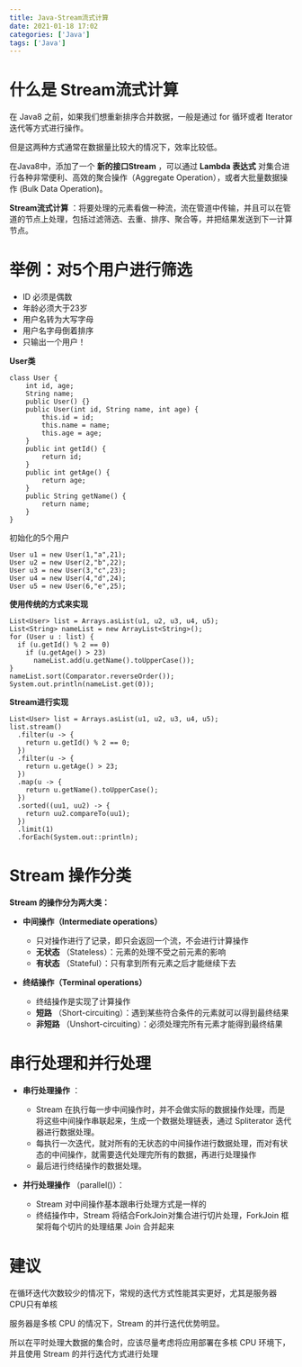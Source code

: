 ```yaml
---
title: Java-Stream流式计算
date: 2021-01-18 17:02
categories: ['Java']
tags: ['Java']
---
```

#  什么是 Stream流式计算

在 Java8 之前，如果我们想重新排序合并数据，一般是通过 for 循环或者 Iterator 迭代等方式进行操作。

但是这两种方式通常在数据量比较大的情况下，效率比较低。

在Java8中，添加了一个 **新的接口Stream** ，可以通过 **Lambda 表达式**
对集合进行各种非常便利、高效的聚合操作（Aggregate Operation），或者大批量数据操作 (Bulk Data Operation)。

**Stream流式计算**
：将要处理的元素看做一种流，流在管道中传输，并且可以在管道的节点上处理，包括过滤筛选、去重、排序、聚合等，并把结果发送到下一计算节点。

#  举例：对5个用户进行筛选

  * ID 必须是偶数 
  * 年龄必须大于23岁 
  * 用户名转为大写字母 
  * 用户名字母倒着排序 
  * 只输出一个用户！ 

**User类**

    
    
    class User {
        int id, age;
        String name;
        public User() {}
        public User(int id, String name, int age) {
            this.id = id;
            this.name = name;
            this.age = age;
        }
        public int getId() {
            return id;
        }
        public int getAge() {
            return age;
        }
        public String getName() {
            return name;
        }
    }
    

初始化的5个用户

    
    
    User u1 = new User(1,"a",21);
    User u2 = new User(2,"b",22);
    User u3 = new User(3,"c",23);
    User u4 = new User(4,"d",24);
    User u5 = new User(6,"e",25);
    

**使用传统的方式来实现**

    
    
    List<User> list = Arrays.asList(u1, u2, u3, u4, u5);
    List<String> nameList = new ArrayList<String>();
    for (User u : list) {
      if (u.getId() % 2 == 0)
        if (u.getAge() > 23)
          nameList.add(u.getName().toUpperCase());
    }
    nameList.sort(Comparator.reverseOrder());
    System.out.println(nameList.get(0));
    

**Stream进行实现**

    
    
    List<User> list = Arrays.asList(u1, u2, u3, u4, u5);
    list.stream()
      .filter(u -> {
        return u.getId() % 2 == 0;
      })
      .filter(u -> {
        return u.getAge() > 23;
      })
      .map(u -> {
        return u.getName().toUpperCase();
      })
      .sorted((uu1, uu2) -> {
        return uu2.compareTo(uu1);
      })
      .limit(1)
      .forEach(System.out::println);
    

#  Stream 操作分类

**Stream 的操作分为两大类：**

  * **中间操作（Intermediate operations）**

    * 只对操作进行了记录，即只会返回一个流，不会进行计算操作 
    * **无状态** （Stateless）：元素的处理不受之前元素的影响 
    * **有状态** （Stateful）：只有拿到所有元素之后才能继续下去 
  * **终结操作（Terminal operations）**

    * 终结操作是实现了计算操作 
    * **短路** （Short-circuiting）：遇到某些符合条件的元素就可以得到最终结果 
    * **非短路** （Unshort-circuiting）：必须处理完所有元素才能得到最终结果 

#  串行处理和并行处理

  * **串行处理操作** ： 

    * Stream 在执行每一步中间操作时，并不会做实际的数据操作处理，而是将这些中间操作串联起来，生成一个数据处理链表，通过 Spliterator 迭代器进行数据处理。 
    * 每执行一次迭代，就对所有的无状态的中间操作进行数据处理，而对有状态的中间操作，就需要迭代处理完所有的数据，再进行处理操作 
    * 最后进行终结操作的数据处理。 
  * **并行处理操作** （parallel()）： 

    * Stream 对中间操作基本跟串行处理方式是一样的 
    * 终结操作中，Stream 将结合ForkJoin对集合进行切片处理，ForkJoin 框架将每个切片的处理结果 Join 合并起来 

#  建议

在循环迭代次数较少的情况下，常规的迭代方式性能其实更好，尤其是服务器CPU只有单核

服务器是多核 CPU 的情况下，Stream 的并行迭代优势明显。

所以在平时处理大数据的集合时，应该尽量考虑将应用部署在多核 CPU 环境下，并且使用 Stream 的并行迭代方式进行处理

